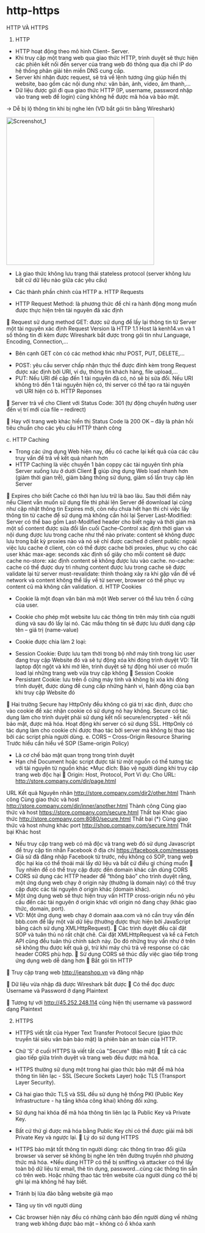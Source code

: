 # http-https
HTTP VÀ HTTPS
1. HTTP
- HTTP hoạt động theo mô hình Client– Server. 
- Khi truy cập một trang web qua giao thức HTTP, trình duyệt sẽ thực hiện các phiên kết nối đến server của trang web đó thông qua địa chỉ IP do hệ thống phân giải tên miền DNS cung cấp. 
- Server khi nhận được request, sẽ trả về lệnh tương ứng giúp hiển thị website, bao gồm các nội dung như: văn bản, ảnh, video, âm thanh,…
- Dữ liệu được gửi đi qua giao thức HTTP (IP, username, password nhập vào trang web để login) cũng không hề được mã hóa và bảo mật. 

-> Dễ bị lộ thông tin khi bị nghe lén (VD bắt gói tin bằng Wireshark)

 <img width="387" alt="Screenshot_1" src="https://user-images.githubusercontent.com/68786130/104394101-82926200-5578-11eb-94da-390801fe4652.png">

- Là giao thức không lưu trạng thái stateless protocol (server không lưu bất cứ dữ liệu nào giữa các yêu cầu)
* Các thành phần chính của HTTP
a. HTTP Requests
- HTTP Request Method: là phương thức để chỉ ra hành động mong muốn được thực hiện trên tài nguyên đã xác định

 
 Request sử dụng method GET: được sử dụng để lấy lại thông tin từ Server một tài nguyên xác định
Request Version là HTTP 1.1
Host là kenh14.vn và 1 số thông tin đi kèm được Wireshark bắt được trong gói tin như Language, Encoding, Connection,…
- Bên cạnh GET còn có các method khác như POST, PUT, DELETE,…
+ POST: yêu cầu server chấp nhận thực thể được đính kèm trong Request được xác định bởi URI, ví dụ, thông tin khách hàng, file upload,…
+ PUT: Nếu URI đề cập đến 1 tài nguyên đã có, nó  sẽ bị sửa đổi. Nếu URI không trỏ đến 1 tài nguyên hiện có, thì server có thể tạo ra tài nguyên với URI hiện có
b. HTTP Reponses

 
 Server trả về cho Client với Status Code: 301 (tự động chuyển hướng user đến vị trí mới của file – redirect)
 
 Hay với trang web khác hiển thị Status Code là 200 OK – đây là phản hồi tiêu chuẩn cho các yêu cầu HTTP thành công


c. HTTP Caching
- Trong các ứng dụng Web hiện nay, đều có cache lại kết quả của các câu truy vấn để trả về kết quả nhanh hơn
- HTTP Caching là việc chuyển 1 bản coppy các tài nguyên tĩnh phía Server xuống lưu ở dưới Client  giúp ứng dụng Web load nhanh hơn (giảm thời gian trễ), giảm băng thông sử dụng, giảm số lần truy cập lên Server
 
 Expires cho biết Cache có thời hạn lưu trữ là bao lâu. Sau thời điểm này nếu Client vẫn muốn sử dụng file thì phải lên Server để download lại cũng như cập nhật thông tin Expires mới, còn nếu chưa hết hạn thì chỉ việc lấy thông tin từ cache để sử dụng mà không cần hỏi lại Server
Last-Modified: Server có thể bao gồm Last-Modified header cho biết ngày và thời gian mà một số content được sửa đổi lần cuối
Cache-Control xác định thời gian và nội dung được lưu trong cache như thế nào
private: content sẽ không được lưu trong bất kỳ proxies nào và nó sẽ chỉ được cached ở client
public: ngoài việc lưu cache ở client, còn có thể được cache bởi proxies, phục vụ cho các user khác
max-age: seconds xác định số giây cho mỗi content sẽ được cache
no-store: xác định content sẽ không được lưu vào cache.
no-cache: cache có thể được duy trì nhưng content được lưu trong cache sẽ được validate lại từ server
must-revalidate: thỉnh thoảng xảy ra khi gặp vấn đề về network và content không thể lấy về từ server, browser có thể phục vụ content cũ mà không cần validation.
d. HTTP Cookies
- Cookie là một đoạn văn bản mà một Web server có thể lưu trên ổ cứng của user. 
- Cookie cho phép một website lưu các thông tin trên máy tính của người dùng và sau đó lấy lại nó. Các mẩu thông tin sẽ được lưu dưới dạng cặp tên – giá trị (name-value)
 
- Cookie được chia làm 2 loại:
+ Session Cookie: Được lưu tạm thời trong bộ nhớ máy tính trong lúc user đang truy cập Website đó và sẽ tự động xóa khi đóng trình duyệt
VD: Tắt laptop đột ngột và khi mở lên, trình duyệt sẽ tự động hỏi user có muốn load lại những trang web vừa truy cập không  Session Cookie
+ Persistant Cookie: lưu trên ổ cứng máy tính và không bị xóa khi đóng trình duyệt, được dùng để cung cấp những hành vi, hành động của bạn khi truy cập Website đó
 
 Hai trường Secure hay HttpOnly đều không có giá trị xác định, được cho vào cookie để xác nhận cookie có sử dụng nó hay không.
Secure có tác dụng làm cho trình duyệt phải sử dụng kết nối secure/encrypted - kết nối bảo mật, được mã hóa. Hoạt động khi server có sử dụng SSL. 
HttpOnly có tác dụng làm cho cookie chỉ được thao tác bởi server mà không bị thao tác bởi các script phía người dùng.
e. CORS – Cross-Origin Resource Sharing
Trước hiểu cần hiểu về SOP (Same-origin Policy)
- Là cơ chế bảo mật quan trọng trong trình duyệt
- Hạn chế Document hoặc script được tải từ một nguồn có thể tương tác với tài nguyên từ nguồn khác *Mục đích: Bảo vệ người dùng khi truy cập trang web độc hại
 Origin:  Host, Protocol, Port
Ví dụ: Cho URL: http://store.company.com/dir/page.html

URL	Kết quả	Nguyên nhân
http://store.company.com/dir2/other.html	Thành công	Cùng giao thức và host
http://store.company.com/dir/inner/another.html	Thành công	Cùng giao thức và host
https://store.company.com/secure.html	Thất bại	Khác giao thức
http://store.company.com:8080/secure.html	Thất bại (*)	Cùng giao thức và host nhưng khác port
http://shop.company.com/secure.html	Thất bại	Khác host


- Nếu truy cập trang web có mã độc và trang web đó sử dụng Javascript để truy cập tin nhắn Facebook ở địa chỉ https://facebook.com/messages
- Giả sử đã đăng nhập Facebook từ trước, nếu không có SOP, trang web độc hại kia có thể thoải mái lấy dữ liệu và bất cứ điều gì chúng muốn
 Tuy nhiên để có thể truy cập được đến domain khác cần dùng CORS 
- CORS sử dụng các HTTP header để “thông báo” cho trình duyệt rằng, một ứng dụng web chạy ở origin này (thường là domain này) có thể truy cập được các tài nguyên ở origin khác (domain khác).
- Một ứng dụng web sẽ thực hiện truy vấn HTTP cross-origin nếu nó yêu cầu đến các tài nguyên ở origin khác với origin nó đang chạy (khác giao thức, domain, port).
- VD: Một ứng dụng web chạy ở domain aaa.com và nó cần truy vấn đến bbb.com để lấy một vài dữ liệu (thường được thực hiện bởi JavaScript bằng cách sử dụng XMLHttpRequest).
 Các trình duyệt đều cài đặt SOP và tuân thủ nó rất chặt chẽ. Cài đặt XMLHttpRequest và kể cả Fetch API cũng đều tuân thủ chính sách này. Do đó những truy vấn như ở trên sẽ không thu được kết quả gì, trừ khi máy chủ trả về response có các header CORS phù hợp.
 Sử dụng CORS sẽ thúc đẩy việc giao tiếp trong ứng dụng web dễ dàng hơn
 Bắt gói tin HTTP
 
 Truy cập trang web http://jeanshop.vn và đăng nhập 
 
 Dữ liệu vừa nhập đã được Wireshark bắt được  Có thể đọc được Username và Password ở dạng Plaintext
 
 Tương tự với http://45.252.248.114 cũng hiện thị username và password dạng Plaintext



2. HTTPS
- HTTPS viết tắt của Hyper Text Transfer Protocol Secure (giao thức truyền tải siêu văn bản bảo mật) là phiên bản an toàn của HTTP. 
- Chữ 'S' ở cuối HTTPS là viết tắt của "Secure" (Bảo mật)  tất cả các giao tiếp giữa trình duyệt và trang web đều được mã hóa.
 
- HTTPS thường sử dụng một trong hai giao thức bảo mật để mã hóa thông tin liên lạc - SSL (Secure Sockets Layer) hoặc TLS (Transport Layer Security). 
- Cả hai giao thức TLS và SSL đều sử dụng hệ thống PKI (Public Key Infrastructure - hạ tầng khóa công khai) không đối xứng. 
- Sử dụng hai khóa để mã hóa thông tin liên lạc là Public Key và Private Key. 
- Bất cứ thứ gì được mã hóa bằng Public Key chỉ có thể được giải mã bởi Private Key và ngược lại.
 Lý do sử dụng HTTPS
- HTTPS bảo mật tốt thông tin người dùng: các thông tin trao đổi giữa browser và server sẽ không bị nghe lén trên đường truyền nhờ phương thức mã hóa.
*Nếu dùng HTTP có thể bị sniffing và attacker có thể lấy toàn bộ dữ liệu từ email, thẻ tín dụng, password…cùng các thông tin sẵn có trên web. Hoặc những thao tác trên website của người dùng có thể bị ghi lại mà không hề hay biết.
- Tránh bị lừa đảo bằng website giả mạo
- Tăng uy tín với người dùng
- Các browser hiện này đều có những cảnh báo đến người dùng về những trang web không được bảo mật – không có ổ khóa xanh 
